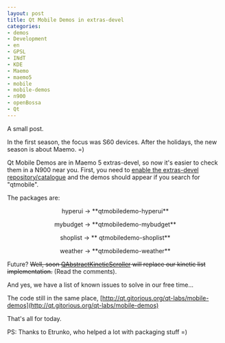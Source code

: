 ```yaml
---
layout: post
title: Qt Mobile Demos in extras-devel
categories:
- demos
- Development
- en
- GPSL
- INdT
- KDE
- Maemo
- maemo5
- mobile
- mobile-demos
- n900
- openBossa
- Qt
---
```

A small post.

In the first season, the focus was S60 devices. After the holidays, the new season is about Maemo. =)

Qt Mobile Demos are in Maemo 5 extras-devel, so now it's easier to check them in a N900 near you. First, you need to [enable the extras-devel repository/catalogue](http://maemo-freak.com/index.php/hacks/1334-how-to-activate-extras-extras-testing-and-extras-devel-catalogues) and the demos should appear if you search for "qtmobile".

The packages are:

<p style="text-align: center;">hyperui -> **qtmobiledemo-hyperui**</p>
<p style="text-align: center;">mybudget -> **qtmobiledemo-mybudget**</p>
<p style="text-align: center;">shoplist -> ** qtmobiledemo-shoplist**</p>
<p style="text-align: center;">weather -> **qtmobiledemo-weather**</p>

Future? <span style="text-decoration: line-through;">Well, soon [QAbstractKineticScroller](http://qt.nokia.com/doc/qt-maemo-4.6/qabstractkineticscroller.html) will replace our kinetic list implementation.</span> (Read the comments).

And yes, we have a list of known issues to solve in our free time...

The code still in the same place, [http://qt.gitorious.org/qt-labs/mobile-demos](http://qt.gitorious.org/qt-labs/mobile-demos)

That's all for today.

PS: Thanks to Etrunko, who helped a lot with packaging stuff =)
